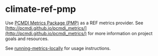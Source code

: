 # climate-ref-pmp

Use [PCMDI Metrics Package (PMP)](https://github.com/PCMDI/pcmdi_metrics) as a REF metrics provider. See [http://pcmdi.github.io/pcmdi_metrics/](http://pcmdi.github.io/pcmdi_metrics/) for more information on project goals and resources.

See [running-metrics-locally](https://climate-ref.readthedocs.io/en/latest/how-to-guides/running-metrics-locally/) for usage instructions.
